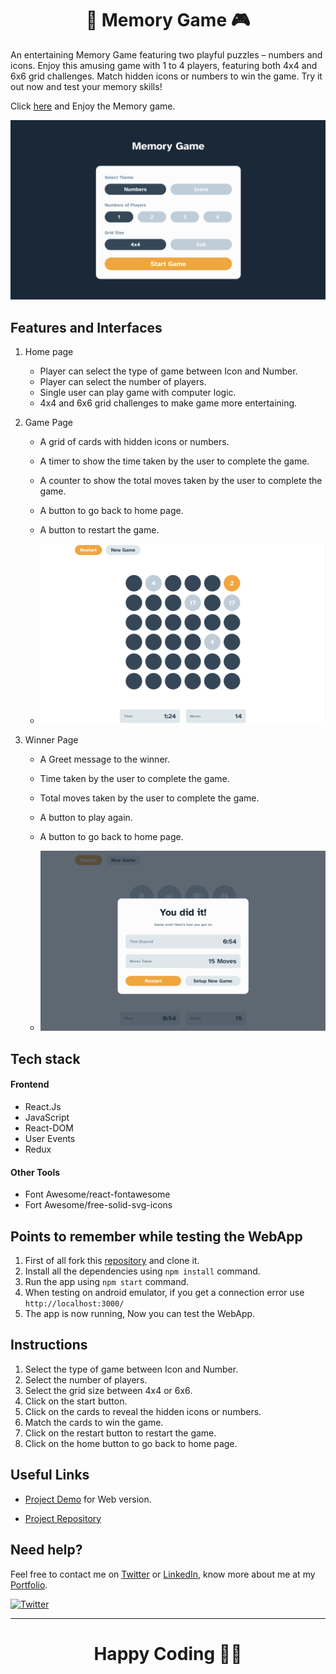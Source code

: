 <h1 align="center">🧠 Memory Game 🎮</h1>

An entertaining Memory Game featuring two playful puzzles – numbers and icons. Enjoy this amusing game with 1 to 4 players, featuring both 4x4 and 6x6 grid challenges. Match hidden icons or numbers to win the game. Try it out now and test your memory skills!

Click [here](https://memory-game-rajeev.vercel.app/) and Enjoy the Memory game.

<p align="center">  
<img src="./public/preview.png"/>  
</p>

## Features and Interfaces

1. Home page

   - Player can select the type of game between Icon and Number.
   - Player can select the number of players.
   - Single user can play game with computer logic.
   - 4x4 and 6x6 grid challenges to make game more entertaining.

2. Game Page

   - A grid of cards with hidden icons or numbers.
   - A timer to show the time taken by the user to complete the game.
   - A counter to show the total moves taken by the user to complete the game.
   - A button to go back to home page.

   - A button to restart the game.

   - ![image](./public/preview2.png)

3. Winner Page

   - A Greet message to the winner.
   - Time taken by the user to complete the game.
   - Total moves taken by the user to complete the game.
   - A button to play again.
   - A button to go back to home page.

   - ![image](./public/preview3.png)

## Tech stack

#### Frontend

- React.Js
- JavaScript
- React-DOM
- User Events
- Redux

#### Other Tools

- Font Awesome/react-fontawesome
- Fort Awesome/free-solid-svg-icons

## Points to remember while testing the WebApp

1. First of all fork this [repository](https://github.com/Rajeevjewar/Memory-Game.git) and clone it.
2. Install all the dependencies using `npm install` command.
3. Run the app using `npm start` command.
4. When testing on android emulator, if you get a connection error use `http://localhost:3000/`
5. The app is now running, Now you can test the WebApp.

## Instructions

1. Select the type of game between Icon and Number.
2. Select the number of players.
3. Select the grid size between 4x4 or 6x6.
4. Click on the start button.
5. Click on the cards to reveal the hidden icons or numbers.
6. Match the cards to win the game.
7. Click on the restart button to restart the game.
8. Click on the home button to go back to home page.

## Useful Links

- [Project Demo](https://memory-game-rajeev.vercel.app/) for Web version.

- [Project Repository](https://github.com/Rajeevjewar/Memory-Game.git)

## Need help?

Feel free to contact me on [Twitter](https://twitter.com/be_rajeevkumar) or [LinkedIn](https://www.linkedin.com/in/berajeevkumar/), know more about me at my [Portfolio](https://iamrajeev.me).

[![Twitter](https://img.shields.io/badge/Twitter-follow-blue.svg?logo=twitter&logoColor=white)](https://twitter.com/be_rajeevkumar)

<hr>

<h1 align=center>Happy Coding 👨‍💻</h1>
